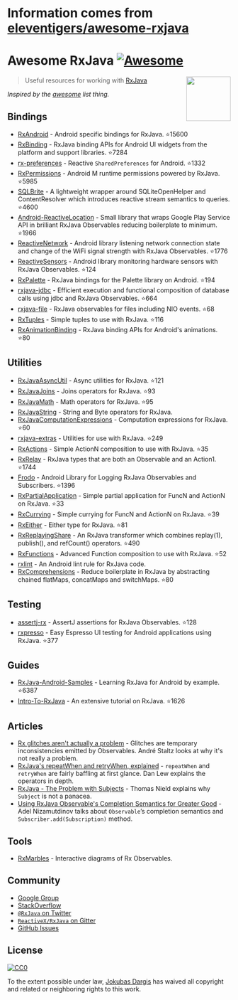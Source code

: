 # Information comes from [eleventigers/awesome-rxjava](https://github.com/eleventigers/awesome-rxjava)
# Awesome RxJava [![Awesome](https://cdn.rawgit.com/sindresorhus/awesome/d7305f38d29fed78fa85652e3a63e154dd8e8829/media/badge.svg)](https://github.com/sindresorhus/awesome)

[<img src="http://reactivex.io/assets/Rx_Logo_S.png" align="right" width="100">](http://reactivex.io/)

> Useful resources for working with [RxJava](https://github.com/ReactiveX/RxJava)

*Inspired by the [awesome](https://github.com/sindresorhus/awesome) list thing.*

## Bindings

* [RxAndroid](https://github.com/ReactiveX/RxAndroid) - Android specific bindings for RxJava. :star:15600
* [RxBinding](https://github.com/JakeWharton/RxBinding) - RxJava binding APIs for Android UI widgets from the platform and support libraries. :star:7284
* [rx-preferences](https://github.com/f2prateek/rx-preferences) - Reactive `SharedPreferences` for Android. :star:1332
* [RxPermissions](https://github.com/tbruyelle/RxPermissions) - Android M runtime permissions powered by RxJava. :star:5985
* [SQLBrite](https://github.com/square/sqlbrite) - A lightweight wrapper around SQLiteOpenHelper and ContentResolver which introduces reactive stream semantics to queries. :star:4600
* [Android-ReactiveLocation](https://github.com/mcharmas/Android-ReactiveLocation) - Small library that wraps Google Play Service API in brilliant RxJava Observables reducing boilerplate to minimum. :star:1966
* [ReactiveNetwork](https://github.com/pwittchen/ReactiveNetwork) - Android library listening network connection state and change of the WiFi signal strength with RxJava Observables. :star:1776
* [ReactiveSensors](https://github.com/pwittchen/ReactiveSensors) - Android library monitoring hardware sensors with RxJava Observables. :star:124
* [RxPalette](https://github.com/hzsweers/RxPalette) - RxJava bindings for the Palette library on Android. :star:194
* [rxjava-jdbc](https://github.com/davidmoten/rxjava-jdbc) - Efficient execution and functional composition of database calls using jdbc and RxJava Observables. :star:664
* [rxjava-file](https://github.com/davidmoten/rxjava-file) - RxJava observables for files including NIO events. :star:68
* [RxTuples](https://github.com/pakoito/RxTuples) - Simple tuples to use with RxJava. :star:116
* [RxAnimationBinding](https://github.com/blipinsk/RxAnimationBinding) - RxJava binding APIs for Android's animations. :star:80

## Utilities
* [RxJavaAsyncUtil](https://github.com/ReactiveX/RxJavaAsyncUtil) - Async utilities for RxJava. :star:121
* [RxJavaJoins](https://github.com/ReactiveX/RxJavaJoins) - Joins operators for RxJava. :star:93
* [RxJavaMath](https://github.com/ReactiveX/RxJavaMath) - Math operators for RxJava. :star:95
* [RxJavaString](https://github.com/ReactiveX/RxJavaString) - 
String and Byte operators for RxJava.
* [RxJavaComputationExpressions](https://github.com/ReactiveX/RxJavaComputationExpressions) - Computation expressions for RxJava. :star:60
* [rxjava-extras](https://github.com/davidmoten/rxjava-extras) - Utilities for use with RxJava. :star:249
* [RxActions](https://github.com/pakoito/RxActions) - Simple ActionN composition to use with RxJava. :star:35
* [RxRelay](https://github.com/JakeWharton/RxRelay) - RxJava types that are both an Observable and an Action1. :star:1744
* [Frodo](https://github.com/android10/frodo) - Android Library for Logging RxJava Observables and Subscribers. :star:1396
* [RxPartialApplication](https://github.com/pakoito/RxPartialApplication) - Simple partial application for FuncN and ActionN on RxJava. :star:33
* [RxCurrying](https://github.com/pakoito/RxCurrying) - Simple currying for FuncN and ActionN on RxJava. :star:39
* [RxEither](https://github.com/eleventigers/rxeither) - Either type for RxJava. :star:81
* [RxReplayingShare](https://github.com/JakeWharton/RxReplayingShare) - An RxJava transformer which combines replay(1), publish(), and refCount() operators. :star:490
* [RxFunctions](https://github.com/pakoito/RxFunctions) - Advanced Function composition to use with RxJava. :star:52
* [rxlint](https://bitbucket.org/littlerobots/rxlint) - An Android lint rule for RxJava code.
* [RxComprehensions](https://github.com/pakoito/RxComprehensions) - Reduce boilerplate in RxJava by abstracting chained flatMaps, concatMaps and switchMaps. :star:80

## Testing
* [assertj-rx](https://github.com/ribot/assertj-rx) - AssertJ assertions for RxJava Observables. :star:128
* [rxpresso](https://github.com/novoda/rxpresso) - Easy Espresso UI testing for Android applications using RxJava. :star:377

## Guides

* [RxJava-Android-Samples](https://github.com/kaushikgopal/RxJava-Android-Samples) - Learning RxJava for Android by example. :star:6387
* [Intro-To-RxJava](https://github.com/Froussios/Intro-To-RxJava) - An extensive tutorial on RxJava. :star:1626

## Articles

* [Rx glitches aren't actually a problem](http://staltz.com/rx-glitches-arent-actually-a-problem.html) - Glitches are temporary inconsistencies emitted by Observables. André Staltz looks at why it's not really a problem.
* [RxJava's repeatWhen and retryWhen, explained](http://blog.danlew.net/2016/01/25/rxjavas-repeatwhen-and-retrywhen-explained/) - `repeatWhen` and `retryWhen` are fairly baffling at first glance. Dan Lew explains the operators in depth.
* [RxJava - The Problem with Subjects](http://tomstechnicalblog.blogspot.co.uk/2016/03/rxjava-problem-with-subjects.html) - Thomas Nield explains why `Subject` is not a panacea.
* [Using RxJava Observable's Completion Semantics for Greater Good](https://adelnizamutdinov.github.io/blog/2015/01/23/using-rxjavas-observable-semantics-for-greater-good/) - Adel Nizamutdinov talks about `Observable`’s completion semantics and `Subscriber.add(Subscription)` method.

## Tools

* [RxMarbles](http://rxmarbles.com/) - Interactive diagrams of Rx Observables.

## Community

* [Google Group](http://groups.google.com/d/forum/rxjava)
* [StackOverflow](http://stackoverflow.com/search?q=rx-java)
* [`@RxJava` on Twitter](http://twitter.com/RxJava)
* [`ReactiveX/RxJava` on Gitter](https://gitter.im/ReactiveX/RxJava)
* [GitHub Issues](https://github.com/ReactiveX/RxJava/issues)

## License

[![CC0](https://i.creativecommons.org/p/zero/1.0/88x31.png)](https://creativecommons.org/publicdomain/zero/1.0/)

To the extent possible under law, [Jokubas Dargis](http://jokubasdargis.net/) has waived all copyright and related or neighboring rights to this work.

